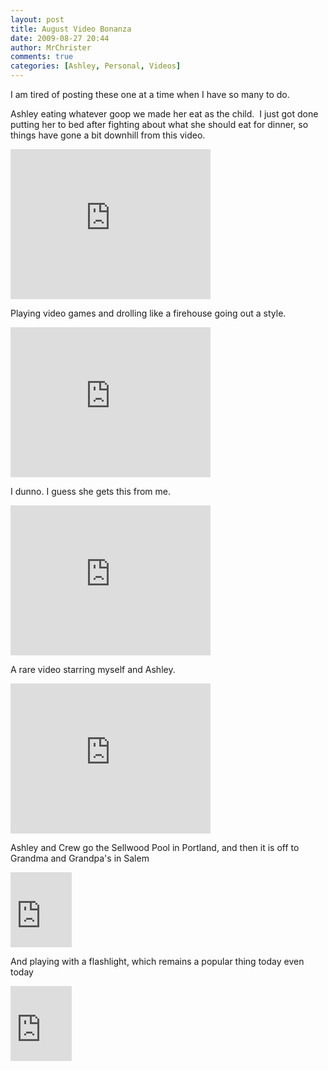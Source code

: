 ```yaml
---
layout: post
title: August Video Bonanza
date: 2009-08-27 20:44
author: MrChrister
comments: true
categories: [Ashley, Personal, Videos]
---
```

<p>I am tired of posting these one at a time when I have so many to do.</p> <p>Ashley eating whatever goop we made her eat as the child.&nbsp; I just got done putting her to bed after fighting about what she should eat for dinner, so things have gone a bit downhill from this video.</p> <p><iframe src="https://skydrive.live.com/embed?cid=F443C8FEC5D6FFCE&amp;resid=F443C8FEC5D6FFCE%21210&amp;authkey=ADOgFN2DQEF-vTE" width="320" height="240" frameborder="0" scrolling="no"></iframe></p> <p>Playing video games and drolling like a firehouse going out a style.</p> <p><iframe src="https://skydrive.live.com/embed?cid=F443C8FEC5D6FFCE&amp;resid=F443C8FEC5D6FFCE%21211&amp;authkey=AJ7ohGST3EDRNNI" width="320" height="240" frameborder="0" scrolling="no"></iframe></p> <p>I dunno.  I guess she gets this from me.</p> <p><iframe src="https://skydrive.live.com/embed?cid=F443C8FEC5D6FFCE&amp;resid=F443C8FEC5D6FFCE%21212&amp;authkey=ADVc5bF_IGK822o" width="320" height="240" frameborder="0" scrolling="no"></iframe></p> <p>A rare video starring myself and Ashley.</p> <p><iframe src="https://skydrive.live.com/embed?cid=F443C8FEC5D6FFCE&amp;resid=F443C8FEC5D6FFCE%21213&amp;authkey=ANtG7UOTuMbW8kU" width="320" height="240" frameborder="0" scrolling="no"></iframe></p> <p>Ashley and Crew go the Sellwood Pool in Portland, and then it is off to Grandma and Grandpa's in Salem</p> <p><iframe src="https://skydrive.live.com/embed?cid=F443C8FEC5D6FFCE&amp;resid=F443C8FEC5D6FFCE%21214&amp;authkey=ANHDP_juSVFz0p8" width="98" height="120" frameborder="0" scrolling="no"></iframe></p> <p>And playing with a flashlight, which remains a popular thing today even today</p> <p><iframe src="https://skydrive.live.com/embed?cid=F443C8FEC5D6FFCE&amp;resid=F443C8FEC5D6FFCE%21215&amp;authkey=AEI3nsWD-1yc5CM" width="98" height="120" frameborder="0" scrolling="no"></iframe></p>
